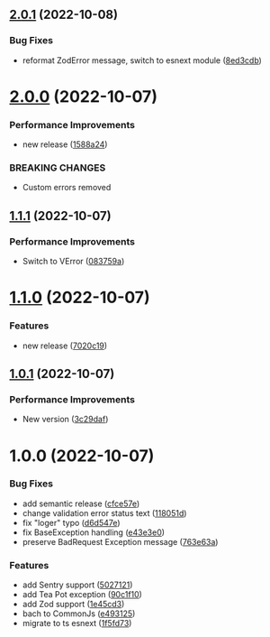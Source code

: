 ## [2.0.1](https://github.com/advertikon/express-error-handler/compare/v2.0.0...v2.0.1) (2022-10-08)


### Bug Fixes

* reformat ZodError message, switch to esnext module ([8ed3cdb](https://github.com/advertikon/express-error-handler/commit/8ed3cdbd60f3778f29a4288f240d7c49996c2945))

# [2.0.0](https://github.com/advertikon/express-error-handler/compare/v1.1.1...v2.0.0) (2022-10-07)


### Performance Improvements

* new release ([1588a24](https://github.com/advertikon/express-error-handler/commit/1588a2450b874493bd3d81f0be43b034a12a0aa3))


### BREAKING CHANGES

* Custom errors removed

## [1.1.1](https://github.com/advertikon/express-error-handler/compare/v1.1.0...v1.1.1) (2022-10-07)


### Performance Improvements

* Switch to VError ([083759a](https://github.com/advertikon/express-error-handler/commit/083759a2bb29fcb46ddb06eab5c0c27945bfd933))

# [1.1.0](https://github.com/advertikon/express-error-handler/compare/v1.0.1...v1.1.0) (2022-10-07)


### Features

* new release ([7020c19](https://github.com/advertikon/express-error-handler/commit/7020c196bad67e5b43c8658d9af040a732d2cd80))

## [1.0.1](https://github.com/advertikon/express-error-handler/compare/v1.0.0...v1.0.1) (2022-10-07)


### Performance Improvements

* New version ([3c29daf](https://github.com/advertikon/express-error-handler/commit/3c29daf00b93866d795be5d4f7bdbc5df1ef35a0))

# 1.0.0 (2022-10-07)


### Bug Fixes

* add semantic release ([cfce57e](https://github.com/advertikon/express-error-handler/commit/cfce57e640b40d842cc3138036cbdf11040ec344))
* change validation error status text ([118051d](https://github.com/advertikon/express-error-handler/commit/118051df07b79f31c930a233aa7b526ea975a29f))
* fix "loger" typo ([d6d547e](https://github.com/advertikon/express-error-handler/commit/d6d547e58980cc04f136b0d45216909c60924f1e))
* fix BaseException handling ([e43e3e0](https://github.com/advertikon/express-error-handler/commit/e43e3e0ad949e58ca9e6b999a62f55904399f3fa))
* preserve BadRequest Exception message ([763e63a](https://github.com/advertikon/express-error-handler/commit/763e63acf0d153bba275452bdc2b64665ba97cec))


### Features

* add Sentry support ([5027121](https://github.com/advertikon/express-error-handler/commit/5027121aa1b5bf71b5463126ec552415c400227e))
* add Tea Pot exception ([90c1f10](https://github.com/advertikon/express-error-handler/commit/90c1f10223c3a3b311623c3265c76618a04b614f))
* add Zod support ([1e45cd3](https://github.com/advertikon/express-error-handler/commit/1e45cd310eaf21c61222ddfc6b0cfb518d02f375))
* bach to CommonJs ([e493125](https://github.com/advertikon/express-error-handler/commit/e493125f123183867ccc673bdf53b12c9bd56139))
* migrate to ts esnext ([1f5fd73](https://github.com/advertikon/express-error-handler/commit/1f5fd73f13fb669d0615ecc722731df5ca0a7332))
